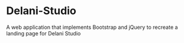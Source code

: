 # Delani-Studio
A web application that implements Bootstrap and jQuery to recreate a landing page for Delani Studio

